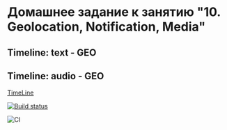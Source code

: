 # Домашнее задание к занятию "10. Geolocation, Notification, Media"

## Timeline: text - GEO

## Timeline: audio - GEO

[TimeLine](https://antonpnv.github.io/Timeline/)

[![Build status](https://ci.appveyor.com/api/projects/status/gwm0scc9grrm8tsq?svg=true)](https://ci.appveyor.com/project/antonpnv/timeline)

![CI](https://github.com/antonpnv/Timeline/actions/workflows/web.yml/badge.svg)
